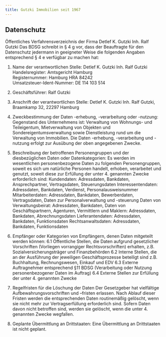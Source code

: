 ```yaml
---
title: Gutzki Immobilien seit 1967
---
```


## Datenschutz

Öffentliches Verfahrensverzeichnis der Firma Detlef K. Gutzki Inh. Ralf Gutzki
Das BDSG schreibt in § 4 g vor, dass der Beauftragte für den Datenschutz jedermann in geeigneter Weise die folgenden Angaben entsprechend § 4 e verfügbar zu machen hat:

1. Name der verantwortlichen Stelle: Detlef K. Gutzki Inh. Ralf Gutzki
Handelsregister: Amtsgericht Hamburg  
Registernummer: Hamburg HRA 84242  
Umsatzsteuer-Ident-Nummer: DE 114 103 514  

2. Geschäftsführer: Ralf Gutzki

3. Anschrift der verantwortlichen Stelle: 
          Detlef K. Gutzki Inh. Ralf Gutzki,
          Braamkamp 32, 
          22297 Hamburg

4. Zweckbestimmung der Daten -erhebung, -verarbeitung oder -nutzung: 
Gegenstand des Unternehmens ist: 
Verwaltung von Wohnungs- und Teileigentum, Mietverwaltung von Objekten und Sondereigentumsverwaltung sowie Dienstleistung rund um die Verwaltung von Immobilien. 
Die Daten -erhebung, -verarbeitung und -nutzung erfolgt zur Ausübung der oben angegebenen Zwecke.

5. Beschreibung der betroffenen Personengruppen und der diesbezüglichen Daten oder Datenkategorien: 
Es werden im wesentlichen personenbezogene Daten zu folgenden Personengruppen, soweit es sich um natürliche Personen handelt, erhoben, verarbeitet und genutzt, soweit diese zur Erfüllung der unter 4. genannten Zwecke erforderlich sind: 
Kundendaten: Adressdaten, Bankdaten, Ansprechpartner, Vertragsdaten, Steuerungsdaten 
Interessentendaten: Adressdaten, Bankdaten, Verdienst, Personalausweisnummer 
Mitarbeiterdaten: Adressdaten, Bankdaten, Bewerberdaten, Vertragsdaten, Daten zur Personalverwaltung und -steuerung 
Daten von Verwaltungsbeirat: Adressdaten, Bankdaten, 
Daten von Geschäftspartnern, Agenturen, Vermittlern und Maklern: Adressdaten, Bankdaten, Abrechnungsdaten 
Lieferantendaten: Adressdaten, Bankdaten, Funktionsdaten 
Rechtsanwaltsdaten: Adressdaten, Bankdaten, Funktionsdaten

6. Empfänger oder Kategorien von Empfängern, denen Daten mitgeteilt werden können: 
6.1 Öffentliche Stellen, die Daten aufgrund gesetzlicher Vorschriften (Vorliegen vorrangiger Rechtsvorschriften) erhalten, z.B. Sozialversicherungsträger und Finanzbehörden
6.2 Interne Stellen, die an der Ausführung der jeweiligen Geschäftsprozesse beteiligt sind z.B. Buchhaltung, Rechnungswesen, Einkauf und EDV 
6.3 Externe Auftragnehmer entsprechend §11 BDSG (Verarbeitung oder Nutzung personenbezogener Daten im Auftrag) 
6.4 Externe Stellen zur Erfüllung der unter 4. genannten Zwecke

7. Regelfristen für die Löschung der Daten 
Der Gesetzgeber hat vielfältige Aufbewahrungsvorschriften und –fristen erlassen. Nach Ablauf dieser Fristen werden die entsprechenden Daten routinemäßig gelöscht, wenn sie nicht mehr zur Vertragserfüllung erforderlich sind. Sofern Daten davon nicht betroffen sind, werden sie gelöscht, wenn die unter 4. genannten Zwecke wegfallen.

8. Geplante Übermittlung an Drittstaaten: Eine Übermittlung an Drittstaaten ist nicht geplant.

